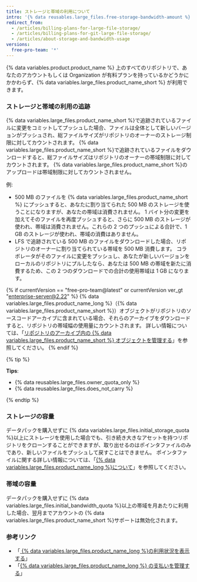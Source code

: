 ```yaml
---
title: ストレージと帯域の利用について
intro: '{% data reusables.large_files.free-storage-bandwidth-amount %}'
redirect_from:
  - /articles/billing-plans-for-large-file-storage/
  - /articles/billing-plans-for-git-large-file-storage/
  - /articles/about-storage-and-bandwidth-usage
versions:
  free-pro-team: '*'
---
```


{% data variables.product.product_name %} 上のすべてのリポジトリで、あなたのアカウントもしくは Organization が有料プランを持っているかどうかにかかわらず、{% data variables.large_files.product_name_short %} が利用できます。

### ストレージと帯域の利用の追跡

{% data variables.large_files.product_name_short %}で追跡されているファイルに変更をコミットしてプッシュした場合、ファイルは全体として新しいバージョンがプッシュされ、総ファイルサイズがリポジトリのオーナーのストレージ制限に対してカウントされます。 {% data variables.large_files.product_name_short %}で追跡されているファイルをダウンロードすると、総ファイルサイズはリポジトリのオーナーの帯域制限に対してカウントされます。 {% data variables.large_files.product_name_short %}のアップロードは帯域制限に対してカウントされません。

例:
- 500 MB のファイルを {% data variables.large_files.product_name_short %} にプッシュすると、あなたに割り当てられた 500 MB のストレージを使うことになりますが、あなたの帯域は消費されません。 1 バイト分の変更を加えてそのファイルを再度プッシュすると、さらに 500 MB のストレージが使われ、帯域は消費されません。これらの 2 つのプッシュによる合計で、1 GB のストレージが使われ、帯域の消費はありません。
- LFS で追跡されている 500 MB のファイルをダウンロードした場合、リポジトリのオーナーに割り当てられている帯域を 500 MB 消費します。 コラボレータがそのファイルに変更をプッシュし、あなたが新しいバージョンをローカルのリポジトリにプルしたなら、あなたは 500 MB の帯域を新たに消費するため、この 2 つのダウンロードでの合計の使用帯域は 1 GB になります。

{% if currentVersion == "free-pro-team@latest" or currentVersion ver_gt "enterprise-server@2.22" %}
{% data variables.large_files.product_name_long %}（{% data variables.large_files.product_name_short %}）オブジェクトがリポジトリのソースコードアーカイブに含まれている場合、それらのアーカイブをダウンロードすると、リポジトリの帯域幅の使用量にカウントされます。 詳しい情報については、「[リポジトリのアーカイブ内の {% data variables.large_files.product_name_short %} オブジェクトを管理する](/github/administering-a-repository/managing-git-lfs-objects-in-archives-of-your-repository)」を参照してください。
{% endif %}

{% tip %}

**Tips**:
- {% data reusables.large_files.owner_quota_only %}
- {% data reusables.large_files.does_not_carry %}

{% endtip %}

### ストレージの容量

データパックを購入せずに {% data variables.large_files.initial_storage_quota %}以上にストレージを使用した場合でも、引き続き大きなアセットを持つリポジトリをクローンすることができますが、取り出せるのはポインタファイルのみであり、新しいファイルをプッシュして戻すことはできません。 ポインタファイルに関する詳しい情報については、「[{% data variables.large_files.product_name_long %}について](/github/managing-large-files/about-git-large-file-storage#pointer-file-format)」を参照してください。

### 帯域の容量

データパックを購入せずに {% data variables.large_files.initial_bandwidth_quota %}以上の帯域を月あたりに利用した場合、翌月までアカウントの {% data variables.large_files.product_name_short %}サポートは無効化されます。

### 参考リンク

- 「[ {% data variables.large_files.product_name_long %}の利用状況を表示する](/articles/viewing-your-git-large-file-storage-usage)」
- 「[{% data variables.large_files.product_name_long %} の支払いを管理する](/articles/managing-billing-for-git-large-file-storage)」
